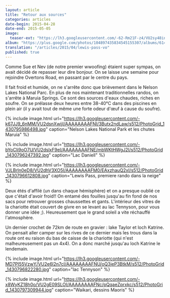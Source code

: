 ```yaml
---
layout: article
title: "Retour aux sources"
categories: articles
date-begin: 2015-04-28
date-end: 2015-05-05
image: 
  teaser-ext: "https://lh3.googleusercontent.com/-62-Rm21F-z4/VU2sy48in1I/AAAAAAAAFTU/sreA80JBX0M/s640/IMG_3446.JPG"
album: "https://plus.google.com/photos/104897435834545155307/albums/6146742259154179905?authkey=COXhl-Lw_57vwAE"
translation: "/articles/2015/04/lewis-pass-vo"
published: true
---
```


Comme Sue et Nev (de notre premier wwoofing) étaient super sympas, on avait décidé de repasser leur dire bonjour. On se laisse une semaine pour rejoindre Overtons Road, en passant par le centre du pays. 

Il fait froid et humide, on ne s'arrête donc que brièvement dans le Nelson Lakes National Parc. En plus de nos maintenant traditionnelles randos, on s'arrête à Maruia Springs. Ce sont des sources d'eaux chaudes, riches en soufre. On se prélasse deux heures entre 38-40°C dans des piscines en plein air (il y avait tout de même une forte odeur d'œuf à cause du soufre).

{% include image.html url="https://lh3.googleusercontent.com/-k67JJ9_6nMM/VU2dsnXwijI/AAAAAAAAFNI/3Butx2ndLaw/s512/PhotoGrid_1430795986498.jpg" caption="Nelson Lakes National Park et les chutes Maruia" %}

{% include image.html url="https://lh3.googleusercontent.com/-bYoCli9oO7U/VU2dslxF9eI/AAAAAAAAFNE/mbWKtHWgJ2I/s512/PhotoGrid_1430796247392.jpg" caption="Lac Daniell" %}

{% include image.html url="https://lh3.googleusercontent.com/-VJLBrln0eD8/VU2dhV3XO5I/AAAAAAAAFM0/EAxzhauQ2xI/s512/PhotoGrid_1430796612808.jpg" caption="Lewis Pass, premiere rando dans la neige" %}

Deux étés d'affilé (un dans chaque hémisphère) et on a presque oublié ce que c'était d'avoir froid!! On entamé des fouilles jusqu'au fin fond de nos sacs pour retrouver grosses chaussettes et gants. L'intérieur des vitres de la chariotte était couvert de givre en se levant au lac Tennyson, pour vous donner une idée ;). Heureusement que le grand soleil a vite réchauffé l'atmosphère.

Un dernier crochet de 72km de route en gravier : lake Taylor et loch Katrine. On pensait aller camper sur les rives de ce dernier mais les trous dans la route ont eu raison du bas de caisse de la chariotte (qui n'est malheureusement pas un 4x4). On a donc marché jusqu'au loch Katrine le lendemain.

{% include image.html url="https://lh3.googleusercontent.com/-MD7PI55VzwY/VU2e6l2n7cI/AAAAAAAAFNU/oQ3jeP3BtkM/s512/PhotoGrid_1430796822280.jpg" caption="lac Tennyson" %}

{% include image.html url="https://lh3.googleusercontent.com/-x8WyKZ18h0o/VU2gE09SLOI/AAAAAAAAFNc/pQqaeZprxkc/s512/PhotoGrid_1430797309944.jpg" caption="Waikari, dessins Maoris" %}
